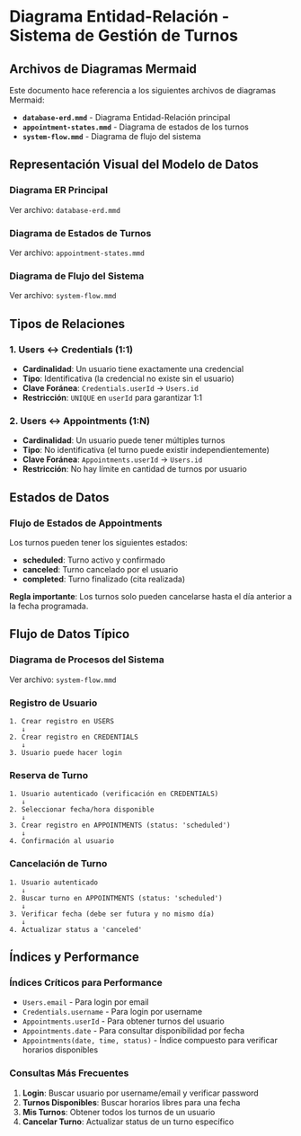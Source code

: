 # Diagrama Entidad-Relación - Sistema de Gestión de Turnos

## Archivos de Diagramas Mermaid

Este documento hace referencia a los siguientes archivos de diagramas Mermaid:

- **`database-erd.mmd`** - Diagrama Entidad-Relación principal
- **`appointment-states.mmd`** - Diagrama de estados de los turnos
- **`system-flow.mmd`** - Diagrama de flujo del sistema

## Representación Visual del Modelo de Datos

### Diagrama ER Principal

Ver archivo: `database-erd.mmd`

### Diagrama de Estados de Turnos

Ver archivo: `appointment-states.mmd`

### Diagrama de Flujo del Sistema

Ver archivo: `system-flow.mmd`

## Tipos de Relaciones

### 1. Users ↔ Credentials (1:1)

- **Cardinalidad**: Un usuario tiene exactamente una credencial
- **Tipo**: Identificativa (la credencial no existe sin el usuario)
- **Clave Foránea**: `Credentials.userId` → `Users.id`
- **Restricción**: `UNIQUE` en `userId` para garantizar 1:1

### 2. Users ↔ Appointments (1:N)

- **Cardinalidad**: Un usuario puede tener múltiples turnos
- **Tipo**: No identificativa (el turno puede existir independientemente)
- **Clave Foránea**: `Appointments.userId` → `Users.id`
- **Restricción**: No hay límite en cantidad de turnos por usuario

## Estados de Datos

### Flujo de Estados de Appointments

Los turnos pueden tener los siguientes estados:

- **scheduled**: Turno activo y confirmado
- **canceled**: Turno cancelado por el usuario
- **completed**: Turno finalizado (cita realizada)

**Regla importante**: Los turnos solo pueden cancelarse hasta el día anterior a la fecha programada.

## Flujo de Datos Típico

### Diagrama de Procesos del Sistema

Ver archivo: `system-flow.mmd`

### Registro de Usuario

```
1. Crear registro en USERS
   ↓
2. Crear registro en CREDENTIALS
   ↓
3. Usuario puede hacer login
```

### Reserva de Turno

```
1. Usuario autenticado (verificación en CREDENTIALS)
   ↓
2. Seleccionar fecha/hora disponible
   ↓
3. Crear registro en APPOINTMENTS (status: 'scheduled')
   ↓
4. Confirmación al usuario
```

### Cancelación de Turno

```
1. Usuario autenticado
   ↓
2. Buscar turno en APPOINTMENTS (status: 'scheduled')
   ↓
3. Verificar fecha (debe ser futura y no mismo día)
   ↓
4. Actualizar status a 'canceled'
```

## Índices y Performance

### Índices Críticos para Performance

- `Users.email` - Para login por email
- `Credentials.username` - Para login por username
- `Appointments.userId` - Para obtener turnos del usuario
- `Appointments.date` - Para consultar disponibilidad por fecha
- `Appointments(date, time, status)` - Índice compuesto para verificar horarios disponibles

### Consultas Más Frecuentes

1. **Login**: Buscar usuario por username/email y verificar password
2. **Turnos Disponibles**: Buscar horarios libres para una fecha
3. **Mis Turnos**: Obtener todos los turnos de un usuario
4. **Cancelar Turno**: Actualizar status de un turno específico
